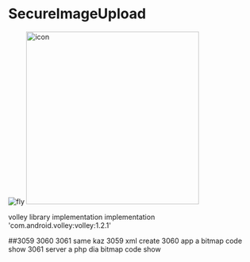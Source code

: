 # SecureImageUpload
![fly](https://github.com/user-attachments/assets/c95f6511-50b3-4ebb-8d1f-cfab3af5b4b0)
<img width="348" height="348" alt="icon" src="https://github.com/user-attachments/assets/bc4700c2-31fe-4e7c-894f-a244a54da434" />

volley library implementation
implementation 'com.android.volley:volley:1.2.1'

 <uses-permission android:name="android.permission.INTERNET"/>
    <uses-permission android:name="android.permission.ACCESS_WIFI_STATE"/>
    <uses-permission android:name="android.permission.ACCESS_NETWORK_STATE"/>
##3059 3060 3061 same kaz
3059 xml create 3060 app a bitmap code show 3061 server a php dia bitmap code show
